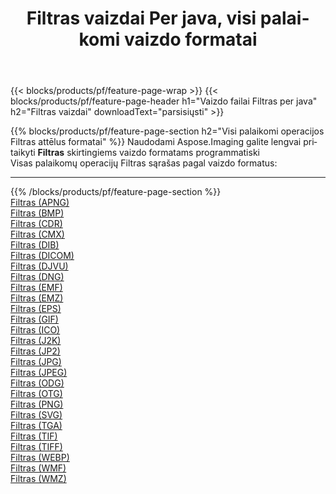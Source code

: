 ﻿---
title: Filtras vaizdai Per java, visi palaikomi vaizdo formatai 
weight: 3920
url: /lt/java/filter 
lang: lt
langdirlevel: 2
locales: zh-hans,ja,it,ru,de,es,fr,nl,id,lt,pl,pt,vi,tr,ko,zh-hant,ar,hi,th,sv,cs,uk,he
description: Naudodami Aspose.Imaging galite lengvai sukurti Filtras vaizdus per java
---

{{< blocks/products/pf/feature-page-wrap >}}
{{< blocks/products/pf/feature-page-header h1="Vaizdo failai Filtras per java" h2="Filtras vaizdai" downloadText="parsisiųsti" >}}


{{% blocks/products/pf/feature-page-section  h2="Visi palaikomi operacijos Filtras attēlus formatai" %}}
Naudodami Aspose.Imaging galite lengvai pritaikyti **Filtras** skirtingiems vaizdo formatams programmatiski
<br/>
Visas palaikomų operacijų Filtras sąrašas pagal vaizdo formatus:
<hr/>
{{% /blocks/products/pf/feature-page-section %}}
<div class="container-fluid productfamilypage bg-gray">
    <div class="convertypes bg-gray agp-content section">
        <div class="container">
		<div class="row other-converters">
		    <div class='col-md-2 other-converter remove-lp remove-rp'><a href="/imaging/lt/java/filter/apng" >Filtras (APNG)</a></div><div class='col-md-2 other-converter remove-lp remove-rp'><a href="/imaging/lt/java/filter/bmp" >Filtras (BMP)</a></div><div class='col-md-2 other-converter remove-lp remove-rp'><a href="/imaging/lt/java/filter/cdr" >Filtras (CDR)</a></div><div class='col-md-2 other-converter remove-lp remove-rp'><a href="/imaging/lt/java/filter/cmx" >Filtras (CMX)</a></div><div class='col-md-2 other-converter remove-lp remove-rp'><a href="/imaging/lt/java/filter/dib" >Filtras (DIB)</a></div><div class='col-md-2 other-converter remove-lp remove-rp'><a href="/imaging/lt/java/filter/dicom" >Filtras (DICOM)</a></div><div class='col-md-2 other-converter remove-lp remove-rp'><a href="/imaging/lt/java/filter/djvu" >Filtras (DJVU)</a></div><div class='col-md-2 other-converter remove-lp remove-rp'><a href="/imaging/lt/java/filter/dng" >Filtras (DNG)</a></div><div class='col-md-2 other-converter remove-lp remove-rp'><a href="/imaging/lt/java/filter/emf" >Filtras (EMF)</a></div><div class='col-md-2 other-converter remove-lp remove-rp'><a href="/imaging/lt/java/filter/emz" >Filtras (EMZ)</a></div><div class='col-md-2 other-converter remove-lp remove-rp'><a href="/imaging/lt/java/filter/eps" >Filtras (EPS)</a></div><div class='col-md-2 other-converter remove-lp remove-rp'><a href="/imaging/lt/java/filter/gif" >Filtras (GIF)</a></div><div class='col-md-2 other-converter remove-lp remove-rp'><a href="/imaging/lt/java/filter/ico" >Filtras (ICO)</a></div><div class='col-md-2 other-converter remove-lp remove-rp'><a href="/imaging/lt/java/filter/j2k" >Filtras (J2K)</a></div><div class='col-md-2 other-converter remove-lp remove-rp'><a href="/imaging/lt/java/filter/jp2" >Filtras (JP2)</a></div><div class='col-md-2 other-converter remove-lp remove-rp'><a href="/imaging/lt/java/filter/jpg" >Filtras (JPG)</a></div><div class='col-md-2 other-converter remove-lp remove-rp'><a href="/imaging/lt/java/filter/jpeg" >Filtras (JPEG)</a></div><div class='col-md-2 other-converter remove-lp remove-rp'><a href="/imaging/lt/java/filter/odg" >Filtras (ODG)</a></div><div class='col-md-2 other-converter remove-lp remove-rp'><a href="/imaging/lt/java/filter/otg" >Filtras (OTG)</a></div><div class='col-md-2 other-converter remove-lp remove-rp'><a href="/imaging/lt/java/filter/png" >Filtras (PNG)</a></div><div class='col-md-2 other-converter remove-lp remove-rp'><a href="/imaging/lt/java/filter/svg" >Filtras (SVG)</a></div><div class='col-md-2 other-converter remove-lp remove-rp'><a href="/imaging/lt/java/filter/tga" >Filtras (TGA)</a></div><div class='col-md-2 other-converter remove-lp remove-rp'><a href="/imaging/lt/java/filter/tif" >Filtras (TIF)</a></div><div class='col-md-2 other-converter remove-lp remove-rp'><a href="/imaging/lt/java/filter/tiff" >Filtras (TIFF)</a></div><div class='col-md-2 other-converter remove-lp remove-rp'><a href="/imaging/lt/java/filter/webp" >Filtras (WEBP)</a></div><div class='col-md-2 other-converter remove-lp remove-rp'><a href="/imaging/lt/java/filter/wmf" >Filtras (WMF)</a></div><div class='col-md-2 other-converter remove-lp remove-rp'><a href="/imaging/lt/java/filter/wmz" >Filtras (WMZ)</a></div>
                </div>
        </div>
    </div>
</div>
<br/>


